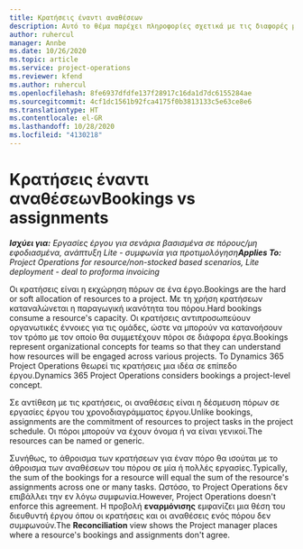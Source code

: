 ```yaml
---
title: Κρατήσεις έναντι αναθέσεων
description: Αυτό το θέμα παρέχει πληροφορίες σχετικά με τις διαφορές μεταξύ των κρατήσεων πόρων και των αναθέσεων πόρων.
author: ruhercul
manager: Annbe
ms.date: 10/26/2020
ms.topic: article
ms.service: project-operations
ms.reviewer: kfend
ms.author: ruhercul
ms.openlocfilehash: 8fe6937dfdfe137f28917c16da1d7dc6155284ae
ms.sourcegitcommit: 4cf1dc1561b92fca4175f0b3813133c5e63ce8e6
ms.translationtype: HT
ms.contentlocale: el-GR
ms.lasthandoff: 10/28/2020
ms.locfileid: "4130218"
---
```

# <a name="bookings-vs-assignments"></a><span data-ttu-id="ab4eb-103">Κρατήσεις έναντι αναθέσεων</span><span class="sxs-lookup"><span data-stu-id="ab4eb-103">Bookings vs assignments</span></span>

<span data-ttu-id="ab4eb-104">_**Ισχύει για:** Εργασίες έργου για σενάρια βασισμένα σε πόρους/μη εφοδιασμένα, ανάπτυξη Lite - συμφωνία για προτιμολόγηση_</span><span class="sxs-lookup"><span data-stu-id="ab4eb-104">_**Applies To:** Project Operations for resource/non-stocked based scenarios, Lite deployment - deal to proforma invoicing_</span></span>

<span data-ttu-id="ab4eb-105">Οι κρατήσεις είναι η εκχώρηση πόρων σε ένα έργο.</span><span class="sxs-lookup"><span data-stu-id="ab4eb-105">Bookings are the hard or soft allocation of resources to a project.</span></span> <span data-ttu-id="ab4eb-106">Με τη χρήση κρατήσεων καταναλώνεται η παραγωγική ικανότητα του πόρου.</span><span class="sxs-lookup"><span data-stu-id="ab4eb-106">Hard bookings consume a resource's capacity.</span></span> <span data-ttu-id="ab4eb-107">Οι κρατήσεις αντιπροσωπεύουν οργανωτικές έννοιες για τις ομάδες, ώστε να μπορούν να κατανοήσουν τον τρόπο με τον οποίο θα συμμετέχουν πόροι σε διάφορα έργα.</span><span class="sxs-lookup"><span data-stu-id="ab4eb-107">Bookings represent organizational concepts for teams so that they can understand how resources will be engaged across various projects.</span></span> <span data-ttu-id="ab4eb-108">Το Dynamics 365 Project Operations θεωρεί τις κρατήσεις μια ιδέα σε επίπεδο έργου.</span><span class="sxs-lookup"><span data-stu-id="ab4eb-108">Dynamics 365 Project Operations considers bookings a project-level concept.</span></span> 

<span data-ttu-id="ab4eb-109">Σε αντίθεση με τις κρατήσεις, οι αναθέσεις είναι η δέσμευση πόρων σε εργασίες έργου του χρονοδιαγράμματος έργου.</span><span class="sxs-lookup"><span data-stu-id="ab4eb-109">Unlike bookings, assignments are the commitment of resources to project tasks in the project schedule.</span></span> <span data-ttu-id="ab4eb-110">Οι πόροι μπορούν να έχουν όνομα ή να είναι γενικοί.</span><span class="sxs-lookup"><span data-stu-id="ab4eb-110">The resources can be named or generic.</span></span> 

<span data-ttu-id="ab4eb-111">Συνήθως, το άθροισμα των κρατήσεων για έναν πόρο θα ισούται με το άθροισμα των αναθέσεων του πόρου σε μία ή πολλές εργασίες.</span><span class="sxs-lookup"><span data-stu-id="ab4eb-111">Typically, the sum of the bookings for a resource will equal the sum of the resource's assignments across one or many tasks.</span></span> <span data-ttu-id="ab4eb-112">Ωστόσο, το Project Operations δεν επιβάλλει την εν λόγω συμφωνία.</span><span class="sxs-lookup"><span data-stu-id="ab4eb-112">However, Project Operations doesn't enforce this agreement.</span></span> <span data-ttu-id="ab4eb-113">Η προβολή **εναρμόνισης** εμφανίζει μια θέση του διευθυντή έργου όπου οι κρατήσεις και οι αναθέσεις ενός πόρου δεν συμφωνούν.</span><span class="sxs-lookup"><span data-stu-id="ab4eb-113">The **Reconciliation** view shows the Project manager places where a resource's bookings and assignments don't agree.</span></span>
